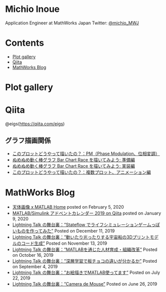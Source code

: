 # Michio Inoue

Application Engineer at MathWorks Japan
Twitter: [@michio_MWJ](https://twitter.com/michio_MWJ/header_photo)

# Contents

- [Plot gallery](#Plot-gallery)
- [Qiita](#Qiita)
- [MathWorks Blog](#MathWorks-Blog)

# Plot gallery

# Qiita

@eigs(https://qiita.com/eigs)

## グラフ描画関係

- [このプロットどうやって描いたの？：PM（Phase Modulation、位相変調）](https://qiita.com/eigs/items/cf3a64f7248bce76ce53)
- [ぬめぬめ動く棒グラフ Bar Chart Race を描いてみよう: 準備編](https://qiita.com/eigs/items/62fbc0b6bdc5e7094abf)
- [ぬめぬめ動く棒グラフ Bar Chart Race を描いてみよう: 実装編](https://qiita.com/eigs/items/c1675e6dc6fd497e714a)
- [このプロットどうやって描いたの？：複数プロット、アニメーション編](https://qiita.com/eigs/items/c6efb11c145e4e0e8577)

# MathWorks Blog

- [天体画像 x MATLAB Home](https://blogs.mathworks.com/japan-community/2020/02/05/astronomical-image-matlab-home) posted on February 5, 2020
- [MATLAB/Simulink アドベントカレンダー 2019 on Qiita](https://blogs.mathworks.com/japan-community/2020/01/09/matlab-simulink-advent-calendar-2019-on-qiita) posted on January 9, 2020
- [Lightning Talk の舞台裏：”Stateflow でライフシミュレーションゲームっぽいものを作ってみた”](https://blogs.mathworks.com/japan-community/2019/12/11/lightning-talk-stateflow-for-life-simulation-game/
) Posted on December 11, 2019
- [Lightning Talk の舞台裏：”動いたり光ったりする宇宙船の3Dプリントモデルのコード生成”](https://blogs.mathworks.com/japan-community/2019/11/13/lightning-talk-3dprintmodel-of-spaceship/)
Posted on November 13, 2019
- [Lightning Talk の舞台裏：”MATLABを通じた人材育成・組織改革”](https://blogs.mathworks.com/japan-community/2019/10/16/lightning-talk-matlab-craftsmanship/)
Posted on October 16, 2019
- [Lightning Talk の舞台裏：”深層学習で板チョコの違いが分かるか”](https://blogs.mathworks.com/japan-community/2019/09/04/lightning-talk-deep-learning-chocolate/)
Posted on September 4, 2019
- [Lightning Talk の舞台裏：”お絵描きでMATLAB使ってます”](https://blogs.mathworks.com/japan-community/2019/07/22/lightning-talk-omnidirectional-illustration/)
Posted on July 22, 2019
- [Lightning Talk の舞台裏：”Camera de Mouse”](https://blogs.mathworks.com/japan-community/2019/06/26/making-of-camera-de-mouse/
) Posted on June 26, 2019

